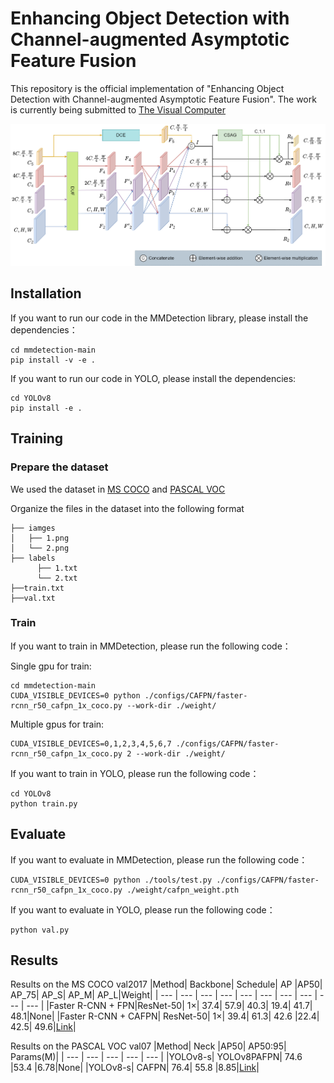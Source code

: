 # Enhancing Object Detection with Channel-augmented Asymptotic Feature Fusion
This repository is the official implementation of "Enhancing Object Detection with Channel-augmented Asymptotic Feature Fusion". The work is currently being submitted to [The Visual Computer](https://link.springer.com/journal/371)

![image](assets/CAFPN.png)

## Installation

If you want to run our code in the MMDetection library, please install the dependencies：
```
cd mmdetection-main
pip install -v -e .
```

If you want to run our code in YOLO, please install the dependencies:
```
cd YOLOv8
pip install -e .
```
## Training
### Prepare the dataset
We used the dataset in [MS COCO](https://cocodataset.org/#home) and [PASCAL VOC](http://host.robots.ox.ac.uk/pascal/VOC/index.html)

Organize the files in the dataset into the following format
```
├── iamges
│   ├── 1.png
│   └── 2.png
├── labels
      ├── 1.txt
      └── 2.txt
├──train.txt
├──val.txt
```
### Train

If you want to train in MMDetection, please run the following code：

Single gpu for train:
```
cd mmdetection-main
CUDA_VISIBLE_DEVICES=0 python ./configs/CAFPN/faster-rcnn_r50_cafpn_1x_coco.py --work-dir ./weight/
```
Multiple gpus for train:
```
CUDA_VISIBLE_DEVICES=0,1,2,3,4,5,6,7 ./configs/CAFPN/faster-rcnn_r50_cafpn_1x_coco.py 2 --work-dir ./weight/
```
If you want to train in YOLO, please run the following code：
```
cd YOLOv8
python train.py
```

## Evaluate
If you want to evaluate in MMDetection, please run the following code：
```
CUDA_VISIBLE_DEVICES=0 python ./tools/test.py ./configs/CAFPN/faster-rcnn_r50_cafpn_1x_coco.py ./weight/cafpn_weight.pth
```
If you want to evaluate in YOLO, please run the following code：
```
python val.py
```
## Results
Results on the MS COCO val2017
|Method| Backbone| Schedule| AP |AP50| AP_75| AP_S| AP_M| AP_L|Weight|
| --- | --- | --- | --- | --- | --- | --- | --- | --- | --- |
|Faster R-CNN + FPN|ResNet-50| 1×| 37.4| 57.9| 40.3| 19.4| 41.7| 48.1|None|
|Faster R-CNN + CAFPN| ResNet-50| 1×| 39.4| 61.3| 42.6 |22.4| 42.5| 49.6|[Link](https://drive.google.com/file/d/1nYPbCah7EgNw1hkAS-AyN87FJ4vrA48R/view?usp=drive_link)|

Results on the PASCAL VOC val07
|Method| Neck |AP50| AP50:95| Params(M)|
| --- | --- | --- | --- | --- |
|YOLOv8-s| YOLOv8PAFPN| 74.6 |53.4 |6.78|None|
|YOLOv8-s| CAFPN| 76.4| 55.8 |8.85|[Link](https://drive.google.com/file/d/1NysPsuDw1bczJ4Iq40181YBkqvVm6bo2/view?usp=drive_link)|

## 
